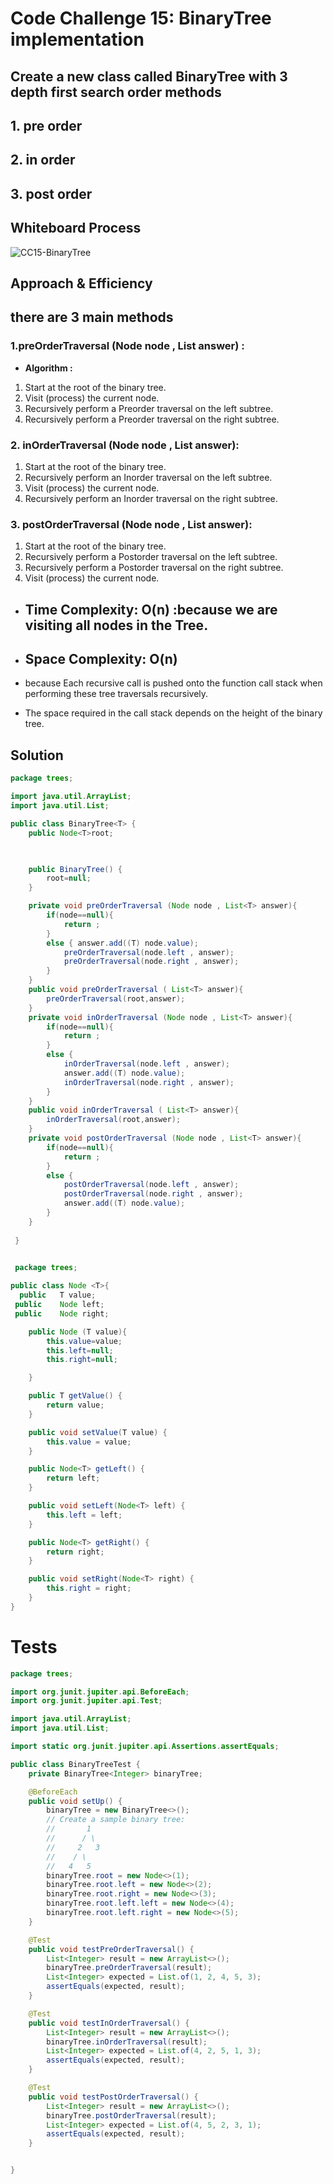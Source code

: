 # Code Challenge 15: BinaryTree implementation
## Create a new class called BinaryTree  with 3 depth first search order methods
## 1. pre order
## 2.  in order
## 3.  post order 

## Whiteboard Process
![CC15-BinaryTree](TreeWhiteBoards/CC15-BinaryTree-implementation.png)

## Approach & Efficiency
## there are 3 main methods
### 1.preOrderTraversal (Node node , List<T> answer) : 
- **Algorithm :**

1. Start at the root of the binary tree.
2. Visit (process) the current node.
3. Recursively perform a Preorder traversal on the left subtree.
4. Recursively perform a Preorder traversal on the right subtree.

 ### 2. inOrderTraversal (Node node , List<T> answer):

1. Start at the root of the binary tree.
2. Recursively perform an Inorder traversal on the left subtree.
3. Visit (process) the current node.
4. Recursively perform an Inorder traversal on the right subtree.

### 3. postOrderTraversal (Node node , List<T> answer):

1. Start at the root of the binary tree.
2. Recursively perform a Postorder traversal on the left subtree.
3. Recursively perform a Postorder traversal on the right subtree.
4. Visit (process) the current node.



- ## **Time Complexity:** O(n) :because we are visiting all nodes in the Tree.



- ## **Space Complexity:** O(n)
- because  Each recursive call is pushed onto the function call stack when performing these tree traversals recursively. 
- The space required in the  call stack depends on the height of the binary tree.

## Solution
``` java 
package trees;

import java.util.ArrayList;
import java.util.List;

public class BinaryTree<T> {
    public Node<T>root;
   


    public BinaryTree() {
        root=null;
    }

    private void preOrderTraversal (Node node , List<T> answer){
        if(node==null){
            return ;
        }
        else { answer.add((T) node.value);
            preOrderTraversal(node.left , answer);
            preOrderTraversal(node.right , answer);
        }
    }
    public void preOrderTraversal ( List<T> answer){
        preOrderTraversal(root,answer);
    }
    private void inOrderTraversal (Node node , List<T> answer){
        if(node==null){
            return ;
        }
        else {
            inOrderTraversal(node.left , answer);
            answer.add((T) node.value);
            inOrderTraversal(node.right , answer);
        }
    }
    public void inOrderTraversal ( List<T> answer){
        inOrderTraversal(root,answer);
    }
    private void postOrderTraversal (Node node , List<T> answer){
        if(node==null){
            return ;
        }
        else {
            postOrderTraversal(node.left , answer);
            postOrderTraversal(node.right , answer);
            answer.add((T) node.value);
        }
    }
    
 } 
 ``` 

``` java  
 
 package trees;

public class Node <T>{
  public   T value;
 public    Node left;
 public    Node right;

    public Node (T value){
        this.value=value;
        this.left=null;
        this.right=null;

    }

    public T getValue() {
        return value;
    }

    public void setValue(T value) {
        this.value = value;
    }

    public Node<T> getLeft() {
        return left;
    }

    public void setLeft(Node<T> left) {
        this.left = left;
    }

    public Node<T> getRight() {
        return right;
    }

    public void setRight(Node<T> right) {
        this.right = right;
    }
}

``` 
# Tests
``` java
package trees;

import org.junit.jupiter.api.BeforeEach;
import org.junit.jupiter.api.Test;

import java.util.ArrayList;
import java.util.List;

import static org.junit.jupiter.api.Assertions.assertEquals;

public class BinaryTreeTest {
    private BinaryTree<Integer> binaryTree;

    @BeforeEach
    public void setUp() {
        binaryTree = new BinaryTree<>();
        // Create a sample binary tree:
        //       1
        //      / \
        //     2   3
        //    / \
        //   4   5
        binaryTree.root = new Node<>(1);
        binaryTree.root.left = new Node<>(2);
        binaryTree.root.right = new Node<>(3);
        binaryTree.root.left.left = new Node<>(4);
        binaryTree.root.left.right = new Node<>(5);
    }

    @Test
    public void testPreOrderTraversal() {
        List<Integer> result = new ArrayList<>();
        binaryTree.preOrderTraversal(result);
        List<Integer> expected = List.of(1, 2, 4, 5, 3);
        assertEquals(expected, result);
    }

    @Test
    public void testInOrderTraversal() {
        List<Integer> result = new ArrayList<>();
        binaryTree.inOrderTraversal(result);
        List<Integer> expected = List.of(4, 2, 5, 1, 3);
        assertEquals(expected, result);
    }

    @Test
    public void testPostOrderTraversal() {
        List<Integer> result = new ArrayList<>();
        binaryTree.postOrderTraversal(result);
        List<Integer> expected = List.of(4, 5, 2, 3, 1);
        assertEquals(expected, result);
    }


}


```
